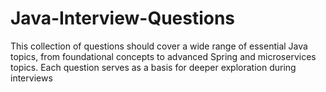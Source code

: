 # Java-Interview-Questions
This collection of questions should cover a wide range of essential Java topics, from foundational concepts to advanced Spring and microservices topics. Each question serves as a basis for deeper exploration during interviews
